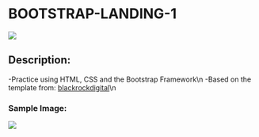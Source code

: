 # BOOTSTRAP-LANDING-1
![](https://html5hive.org/wp-content/uploads/2015/11/bootstrap-logo.jpg)
## Description:
-Practice using HTML, CSS and the Bootstrap Framework\n
-Based on the template from: [blackrockdigital](https://blackrockdigital.github.io/startbootstrap-landing-page/)\n
### Sample Image:
![](https://user-images.githubusercontent.com/11929724/50690229-8d65a400-0ffa-11e9-8251-4c666d04bb95.png)
